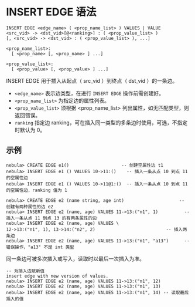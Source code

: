 # INSERT EDGE 语法

```ngql
INSERT EDGE <edge_name> ( <prop_name_list> ) VALUES | VALUE
<src_vid> -> <dst_vid>[@<ranking>] : ( <prop_value_list> )
[, <src_vid> -> <dst_vid> : ( <prop_value_list> ), ...]

<prop_name_list>:
  [ <prop_name> [, <prop_name> ] ...]

<prop_value_list>:
  [ <prop_value> [, <prop_value> ] ...]
```

INSERT EDGE 用于插入从起点（ src_vid ）到终点（ dst_vid ）的一条边。

* `<edge_name>` 表示边类型，在进行 `INSERT EDGE` 操作前需创建好。
* `<prop_name_list>` 为指定边的属性列表。
* `<prop_value_list>` 须根据 <prop_name_list> 列出属性，如无匹配类型，则返回错误。
* `ranking` 指定边 ranking，可在插入同一类型的多条边时使用，可选，不指定时默认为 0。

## 示例

```ngql
nebula> CREATE EDGE e1()                    -- 创建空属性边 t1
nebula> INSERT EDGE e1 () VALUES 10->11:()    -- 插入一条从点 10 到点 11 的空属性边
nebula> INSERT EDGE e1 () VALUES 10->11@1:()  -- 插入一条从点 10 到点 11 的空属性边，ranking 值为 1
```

```ngql
nebula> CREATE EDGE e2 (name string, age int)                     -- 创建有两种属性的边 e2
nebula> INSERT EDGE e2 (name, age) VALUES 11->13:("n1", 1)          -- 插入一条从点 11 到点 13 的有两条属性的边
nebula> INSERT EDGE e2 (name, age) VALUES \
12->13:("n1", 1), 13->14:("n2", 2)                           -- 插入两条边
nebula> INSERT EDGE e2 (name, age) VALUES 11->13:("n1", "a13")      -- 错误操作，"a13" 不是 int 类型
```

同一条边可被多次插入或写入，读取时以最后一次插入为准。

```ngql
-- 为插入边赋新值
insert edge with new version of values.
nebula> INSERT EDGE e2 (name, age) VALUES 11->13:("n1", 12)
nebula> INSERT EDGE e2 (name, age) VALUES 11->13:("n1", 13)
nebula> INSERT EDGE e2 (name, age) VALUES 11->13:("n1", 14) -- 读取最后插入的值
```
